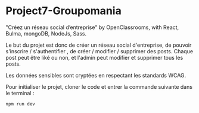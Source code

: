 # Project7-Groupomania

"Créez un réseau social d’entreprise" by OpenClassrooms, with React, Bulma, mongoDB, NodeJs, Sass.

Le but du projet est donc de créer un réseau social d'entreprise, de pouvoir s'inscrire / s'authentifier , de créer / modifier / supprimer des posts.
Chaque post peut être liké ou non, et l'admin peut modifier et supprimer tous les posts.

Les données sensibles sont cryptées en respectant les standards WCAG.

Pour initialiser le projet, cloner le code et entrer la commande suivante dans le terminal :

`npm run dev`
